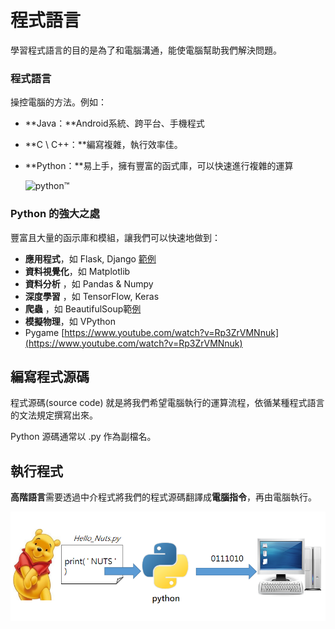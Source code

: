 # 程式語言

學習程式語言的目的是為了和電腦溝通，能使電腦幫助我們解決問題。

### 程式語言

操控電腦的方法。例如：

* **Java：**Android系統、跨平台、手機程式
* **C \ C++：**編寫複雜，執行效率佳。
*   **Python：**易上手，擁有豐富的函式庫，可以快速進行複雜的運算

    ![python™](https://www.python.org/static/img/python-logo@2x.png)

### Python 的強大之處

豐富且大量的函示庫和模組，讓我們可以快速地做到：

* **應用程式**，如 Flask, Django [範例](https://repl.it/@hwchang/python-guess-the-number-template)
* **資料視覺化**，如 Matplotlib
* **資料分析** ，如 Pandas & Numpy
* **深度學習** ，如 TensorFlow, Keras
* **爬蟲** ，如 BeautifulSoup範[例](https://www.webscrapingpro.tw/yahoo-movie-web-scraping-using-python/)
* **模擬物理**，如 VPython
* Pygame [https://www.youtube.com/watch?v=Rp3ZrVMNnuk](https://www.youtube.com/watch?v=Rp3ZrVMNnuk)

## 編寫程式源碼

程式源碼(source code) 就是將我們希望電腦執行的運算流程，依循某種程式語言的文法規定撰寫出來。

Python 源碼通常以 .py 作為副檔名。

## **執行程式**

**高階語言**需要透過中介程式將我們的程式源碼翻譯成**電腦指令**，再由電腦執行。

![](<../../.gitbook/assets/image (27).png>)
